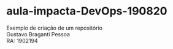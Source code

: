 # aula-impacta-DevOps-190820
Exemplo de criação de um repositório<br/>
Gustavo Braganti Pessoa<br/>
RA: 1902194<br/>

